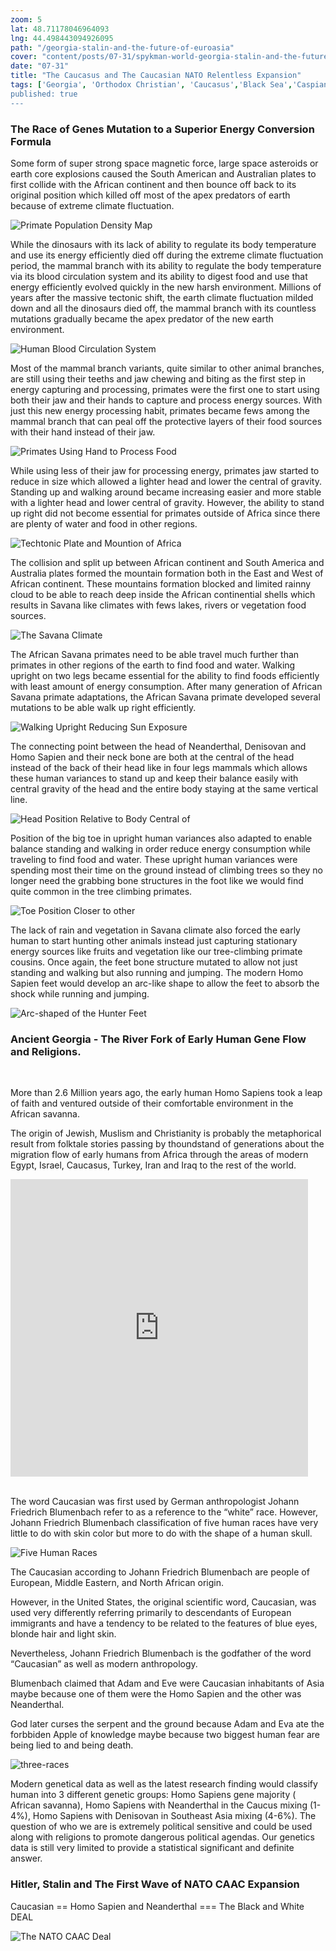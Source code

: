 ```yaml
---
zoom: 5
lat: 48.71178046964093
lng: 44.498443094926095
path: "/georgia-stalin-and-the-future-of-euroasia"
cover: "content/posts/07-31/spykman-world-georgia-stalin-and-the-future-of-euroasia.png"
date: "07-31"
title: "The Caucasus and The Caucasian NATO Relentless Expansion"
tags: ['Georgia', 'Orthodox Christian', 'Caucasus','Black Sea','Caspian Sea','Turkey','Russia','Caucasus Mountain','Homo Sapiens','Neanderthal','Denisovan', Spykman World','Nicholas Spykman']    
published: true
---
```

### The Race of Genes Mutation to a Superior Energy Conversion Formula

Some form of super strong space magnetic force, large space asteroids or earth core explosions caused the South American and Australian plates to first collide with the African continent and then bounce off back to its original position which killed off most of the apex predators of earth because of extreme climate fluctuation. 

![Primate Population Density Map](https://storage.googleapis.com/spykman-world/Primate%20Population%20Density%20map.png)

While the dinosaurs with its lack of ability to regulate its body temperature and use its energy efficiently died off during the extreme climate fluctuation period, the mammal branch with its ability to regulate the body temperature via its blood circulation system and its ability to digest food and use that energy efficiently evolved quickly in the new harsh environment. Millions of years after the massive tectonic shift, the earth climate fluctuation milded down and all the dinosaurs died off, the mammal branch with its countless mutations gradually became the apex predator of the new earth environment. 

![Human Blood Circulation System](https://geogenetics.dystillvision.com/content/posts/02-15/blood_circulation.png)

Most of the mammal branch variants, quite similar to other animal branches, are still using their teeths and jaw chewing and biting as the first step in energy capturing and processing, primates were the first one to start using both their jaw and their hands to capture and process energy sources. With just this new energy processing habit, primates became fews among the mammal branch that can peal off the protective layers of their food sources with their hand instead of their jaw.

![Primates Using Hand to Process Food](https://storage.googleapis.com/spykman-world/Primate%20Using%20Hand%20to%20Process%20Food.png)

While using less of their jaw for processing energy, primates jaw started to reduce in size which allowed a lighter head and lower the central of gravity. Standing up and walking around became increasing easier and more stable with a lighter head and lower central of gravity. However, the ability to stand up right did not become essential for primates outside of Africa since there are plenty of water and food in other regions. 

![Techtonic Plate and Mountion of Africa](https://storage.googleapis.com/spykman-world/New%20Technonic%20Plate%20of%20Africa.png)

The collision and split up between African continent and South America and Australia plates formed the mountain formation both in the East and West of African continent. These mountains formation blocked and limited rainny cloud to be able to reach deep inside the African continential shells which results in Savana like climates with fews lakes, rivers or vegetation food sources. 

![The Savana Climate](https://storage.googleapis.com/spykman-world/Wind%20Pattern%20Around%20Africa.png)

The African Savana primates need to be able travel much further than primates in other regions of the earth to find food and water. Walking upright on two legs became essential for the ability to find foods efficiently with least amount of energy consumption. After many generation of African Savana primate adaptations, the African Savana primate developed several mutations to be able walk up right efficiently. 

![Walking Upright Reducing Sun Exposure](https://storage.googleapis.com/spykman-world/Walking%20Upright%20-%20Reduce%20Sun%20Exposure.png)

The connecting point between the head of Neanderthal, Denisovan and Homo Sapien and their neck bone are both at the central of the head instead of the back of their head like in four legs mammals which allows these human variances to stand up and keep their balance easily with central gravity of the head and the entire body staying at the same vertical line.

![Head Position Relative to Body Central of ](https://storage.googleapis.com/spykman-world/Walking%20Upright%20-%20Head%20Position.png)

Position of the big toe in upright human variances also adapted to enable balance standing and walking in order reduce energy consumption while traveling to find food and water. These upright human variances were spending most their time on the ground instead of climbing trees so they no longer need the grabbing bone structures in the foot like we would find quite common in the tree climbing primates.

![Toe Position Closer to other ](https://storage.googleapis.com/spykman-world/Walking%20Upright%20-%20Toe%20From%20Grabbing%20to%20Balancing.png)

The lack of rain and vegetation in Savana climate also forced the early human to start hunting other animals instead just capturing stationary energy sources like fruits and vegetation like our tree-climbing primate cousins. Once again, the feet bone structure mutated to allow not just standing and walking but also running and jumping. The modern Homo Sapien feet would develop an arc-like shape to allow the feet to absorb the shock while running and jumping.

![Arc-shaped of the Hunter Feet](https://storage.googleapis.com/spykman-world/Walking%20Upright%20-%20The%20Arcky%20Hunter%20Foot.png)

### Ancient Georgia - The River Fork of Early Human Gene Flow and Religions.
<br>

More than 2.6 Million years ago, the early human Homo Sapiens took a leap of faith and ventured outside of their comfortable environment in the African savanna.

The origin of Jewish, Muslism and Christianity is probably the metaphorical result from folktale stories passing by thoundstand of generations about the migration flow of early humans from Africa through the areas of modern Egypt, Israel, Caucasus, Turkey, Iran and Iraq to the rest of the world.

<iframe src="https://www.facebook.com/plugins/video.php?href=https%3A%2F%2Fwww.facebook.com%2Fspykmanworld%2Fvideos%2F491857428247524%2F&show_text=0&width=476" width="476" height="476" style="border:none;overflow:hidden" scrolling="no" frameborder="0" allowTransparency="true" allowFullScreen="true"></iframe>

<br>
<br>

The word Caucasian was first used by German anthropologist Johann Friedrich Blumenbach refer to as a reference to the “white” race. However, Johann Friedrich Blumenbach classification of five human races have very little to do with skin color but more to do with the shape of a human skull.

![Five Human Races](https://upload.wikimedia.org/wikipedia/commons/thumb/3/39/Blumenbach%27s_five_races.JPG/1024px-Blumenbach%27s_five_races.JPG)

The Caucasian according to Johann Friedrich Blumenbach are people of  European, Middle Eastern, and North African origin.

However, in the United States, the original scientific word, Caucasian, was used very differently referring primarily to descendants of European immigrants and have a tendency to be related to the features of blue eyes, blonde hair and light skin. 

Nevertheless, Johann Friedrich Blumenbach is the godfather of the word “Caucasian” as well as modern anthropology. 

Blumenbach claimed that Adam and Eve were Caucasian inhabitants of Asia maybe because one of them were the Homo Sapien and the other was Neanderthal.

God later curses the serpent and the ground because Adam and Eva ate the forbbiden Apple of knowledge maybe because two biggest human fear are being lied to and being death.

![three-races](https://upload.wikimedia.org/wikipedia/commons/a/a6/Spread_and_evolution_of_Denisovans.jpg)

Modern genetical data as well as the latest research finding would classify human into 3 different genetic groups: Homo Sapiens gene majority ( African savanna), Homo Sapiens with Neanderthal in the Caucus mixing (1-4%), Homo Sapiens with Denisovan in Southeast Asia mixing (4-6%). The question of who we are is extremely political sensitive and could be used along with religions to promote dangerous political agendas. Our genetics data is still very limited to provide a statistical significant and definite answer.

### Hitler, Stalin and The First Wave of NATO CAAC Expansion 

Caucasian == Homo Sapien and Neanderthal === The Black and White DEAL

![The NATO CAAC Deal](https://storage.googleapis.com/spykman-world/The%20NATO%20CAAC%20Deal.png)



